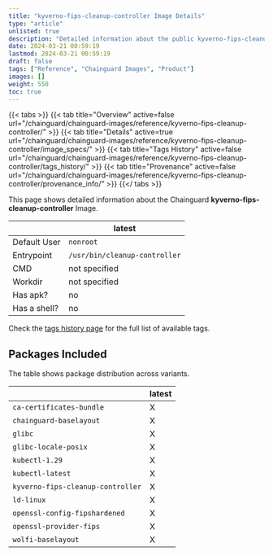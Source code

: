 ```yaml
---
title: "kyverno-fips-cleanup-controller Image Details"
type: "article"
unlisted: true
description: "Detailed information about the public kyverno-fips-cleanup-controller Chainguard Image."
date: 2024-03-21 00:59:19
lastmod: 2024-03-21 00:59:19
draft: false
tags: ["Reference", "Chainguard Images", "Product"]
images: []
weight: 550
toc: true
---
```


{{< tabs >}}
{{< tab title="Overview" active=false url="/chainguard/chainguard-images/reference/kyverno-fips-cleanup-controller/" >}}
{{< tab title="Details" active=true url="/chainguard/chainguard-images/reference/kyverno-fips-cleanup-controller/image_specs/" >}}
{{< tab title="Tags History" active=false url="/chainguard/chainguard-images/reference/kyverno-fips-cleanup-controller/tags_history/" >}}
{{< tab title="Provenance" active=false url="/chainguard/chainguard-images/reference/kyverno-fips-cleanup-controller/provenance_info/" >}}
{{</ tabs >}}

This page shows detailed information about the Chainguard **kyverno-fips-cleanup-controller** Image.

|              | latest                        |
|--------------|-------------------------------|
| Default User | `nonroot`                     |
| Entrypoint   | `/usr/bin/cleanup-controller` |
| CMD          | not specified                 |
| Workdir      | not specified                 |
| Has apk?     | no                            |
| Has a shell? | no                            |

Check the [tags history page](/chainguard/chainguard-images/reference/kyverno-fips-cleanup-controller/tags_history/) for the full list of available tags.

## Packages Included
The table shows package distribution across variants.

|                                   | latest |
|-----------------------------------|--------|
| `ca-certificates-bundle`          | X      |
| `chainguard-baselayout`           | X      |
| `glibc`                           | X      |
| `glibc-locale-posix`              | X      |
| `kubectl-1.29`                    | X      |
| `kubectl-latest`                  | X      |
| `kyverno-fips-cleanup-controller` | X      |
| `ld-linux`                        | X      |
| `openssl-config-fipshardened`     | X      |
| `openssl-provider-fips`           | X      |
| `wolfi-baselayout`                | X      |

